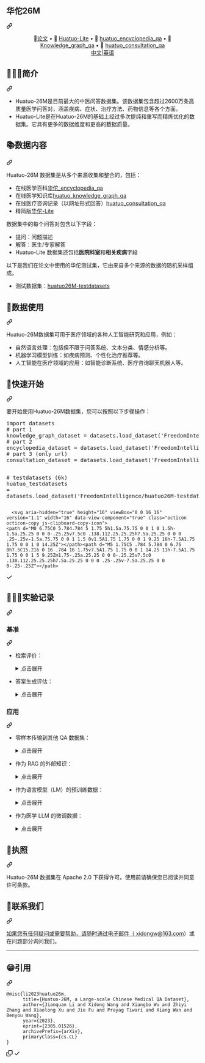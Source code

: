 <div class="Box-sc-g0xbh4-0 bJMeLZ js-snippet-clipboard-copy-unpositioned" data-hpc="true"><article class="markdown-body entry-content container-lg" itemprop="text"><div class="markdown-heading" dir="auto"><h1 tabindex="-1" class="heading-element" dir="auto"><font style="vertical-align: inherit;"><font style="vertical-align: inherit;">华佗26M</font></font></h1><a id="user-content-huatuo-26m" class="anchor" aria-label="永久链接：华佗-26M" href="#huatuo-26m"><svg class="octicon octicon-link" viewBox="0 0 16 16" version="1.1" width="16" height="16" aria-hidden="true"><path d="m7.775 3.275 1.25-1.25a3.5 3.5 0 1 1 4.95 4.95l-2.5 2.5a3.5 3.5 0 0 1-4.95 0 .751.751 0 0 1 .018-1.042.751.751 0 0 1 1.042-.018 1.998 1.998 0 0 0 2.83 0l2.5-2.5a2.002 2.002 0 0 0-2.83-2.83l-1.25 1.25a.751.751 0 0 1-1.042-.018.751.751 0 0 1-.018-1.042Zm-4.69 9.64a1.998 1.998 0 0 0 2.83 0l1.25-1.25a.751.751 0 0 1 1.042.018.751.751 0 0 1 .018 1.042l-1.25 1.25a3.5 3.5 0 1 1-4.95-4.95l2.5-2.5a3.5 3.5 0 0 1 4.95 0 .751.751 0 0 1-.018 1.042.751.751 0 0 1-1.042.018 1.998 1.998 0 0 0-2.83 0l-2.5 2.5a1.998 1.998 0 0 0 0 2.83Z"></path></svg></a></div>
<p align="center" dir="auto"><font style="vertical-align: inherit;"><font style="vertical-align: inherit;">
   📃</font></font><a href="https://arxiv.org/abs/2305.01526" rel="nofollow"><font style="vertical-align: inherit;"><font style="vertical-align: inherit;">论文</font></font></a><font style="vertical-align: inherit;"><font style="vertical-align: inherit;">  • 🤗 </font></font><a href="https://huggingface.co/datasets/FreedomIntelligence/Huatuo26M-Lite" rel="nofollow"><font style="vertical-align: inherit;"><font style="vertical-align: inherit;">Huatuo-Lite</font></font></a><font style="vertical-align: inherit;"><font style="vertical-align: inherit;"> • 🤗 </font></font><a href="https://huggingface.co/datasets/FreedomIntelligence/huatuo_encyclopedia_qa" rel="nofollow"><font style="vertical-align: inherit;"><font style="vertical-align: inherit;">huatuo_encyclopedia_qa</font></font></a><font style="vertical-align: inherit;"><font style="vertical-align: inherit;">   • 🤗 </font></font><a href="https://huggingface.co/datasets/FreedomIntelligence/huatuo_knowledge_graph_qa" rel="nofollow"><font style="vertical-align: inherit;"><font style="vertical-align: inherit;">Knowledge_graph_qa</font></font></a><font style="vertical-align: inherit;"><font style="vertical-align: inherit;">   • 🤗 </font></font><a href="https://huggingface.co/datasets/FreedomIntelligence/huatuo_consultation_qa" rel="nofollow"><font style="vertical-align: inherit;"><font style="vertical-align: inherit;">huatuo_consultation_qa</font></font></a>  
   <br>  <a href="/FreedomIntelligence/Huatuo-26M/blob/main/README_zh.md"><font style="vertical-align: inherit;"><font style="vertical-align: inherit;">   中文</font></font></a><font style="vertical-align: inherit;"><font style="vertical-align: inherit;">|</font></font><a href="/FreedomIntelligence/Huatuo-26M/blob/main/README.md"><font style="vertical-align: inherit;"><font style="vertical-align: inherit;">英语
</font></font></a></p>
<div class="markdown-heading" dir="auto"><h2 tabindex="-1" class="heading-element" dir="auto"><font style="vertical-align: inherit;"><font style="vertical-align: inherit;">👩🏻&zwj;⚕简介</font></font></h2><a id="user-content-introduction" class="anchor" aria-label="永久链接：👩🏻&zwj;⚕简介" href="#introduction"><svg class="octicon octicon-link" viewBox="0 0 16 16" version="1.1" width="16" height="16" aria-hidden="true"><path d="m7.775 3.275 1.25-1.25a3.5 3.5 0 1 1 4.95 4.95l-2.5 2.5a3.5 3.5 0 0 1-4.95 0 .751.751 0 0 1 .018-1.042.751.751 0 0 1 1.042-.018 1.998 1.998 0 0 0 2.83 0l2.5-2.5a2.002 2.002 0 0 0-2.83-2.83l-1.25 1.25a.751.751 0 0 1-1.042-.018.751.751 0 0 1-.018-1.042Zm-4.69 9.64a1.998 1.998 0 0 0 2.83 0l1.25-1.25a.751.751 0 0 1 1.042.018.751.751 0 0 1 .018 1.042l-1.25 1.25a3.5 3.5 0 1 1-4.95-4.95l2.5-2.5a3.5 3.5 0 0 1 4.95 0 .751.751 0 0 1-.018 1.042.751.751 0 0 1-1.042.018 1.998 1.998 0 0 0-2.83 0l-2.5 2.5a1.998 1.998 0 0 0 0 2.83Z"></path></svg></a></div>
<ul dir="auto">
<li><font style="vertical-align: inherit;"><font style="vertical-align: inherit;">Huatuo-26M是目前最大的中医问答数据集。该数据集包含超过2600万条高质量医学问答对，涵盖疾病、症状、治疗方法、药物信息等各个方面。</font></font></li>
<li><font style="vertical-align: inherit;"><font style="vertical-align: inherit;">Huatuo-Lite是在Huatuo-26M的基础上经过多次提纯和重写而精炼优化的数据集。它具有更多的数据维度和更高的数据质量。</font></font></li>
</ul>
<div class="markdown-heading" dir="auto"><h2 tabindex="-1" class="heading-element" dir="auto"><font style="vertical-align: inherit;"><font style="vertical-align: inherit;">📚数据内容</font></font></h2><a id="user-content-data-content" class="anchor" aria-label="永久链接：📚数据内容" href="#data-content"><svg class="octicon octicon-link" viewBox="0 0 16 16" version="1.1" width="16" height="16" aria-hidden="true"><path d="m7.775 3.275 1.25-1.25a3.5 3.5 0 1 1 4.95 4.95l-2.5 2.5a3.5 3.5 0 0 1-4.95 0 .751.751 0 0 1 .018-1.042.751.751 0 0 1 1.042-.018 1.998 1.998 0 0 0 2.83 0l2.5-2.5a2.002 2.002 0 0 0-2.83-2.83l-1.25 1.25a.751.751 0 0 1-1.042-.018.751.751 0 0 1-.018-1.042Zm-4.69 9.64a1.998 1.998 0 0 0 2.83 0l1.25-1.25a.751.751 0 0 1 1.042.018.751.751 0 0 1 .018 1.042l-1.25 1.25a3.5 3.5 0 1 1-4.95-4.95l2.5-2.5a3.5 3.5 0 0 1 4.95 0 .751.751 0 0 1-.018 1.042.751.751 0 0 1-1.042.018 1.998 1.998 0 0 0-2.83 0l-2.5 2.5a1.998 1.998 0 0 0 0 2.83Z"></path></svg></a></div>
<p dir="auto"><font style="vertical-align: inherit;"><font style="vertical-align: inherit;">Huatuo-26M 数据集是从多个来源收集和整合的，包括：</font></font></p>
<ul dir="auto">
<li><font style="vertical-align: inherit;"><font style="vertical-align: inherit;">在线医学百科</font></font><a href="https://huggingface.co/datasets/FreedomIntelligence/huatuo_encyclopedia_qa" rel="nofollow"><font style="vertical-align: inherit;"><font style="vertical-align: inherit;">华佗_encyclopedia_qa</font></font></a></li>
<li><font style="vertical-align: inherit;"><font style="vertical-align: inherit;">在线医学知识库</font></font><a href="https://huggingface.co/datasets/FreedomIntelligence/huatuo_knowledge_graph_qa" rel="nofollow"><font style="vertical-align: inherit;"><font style="vertical-align: inherit;">huatuo_knowledge_graph_qa</font></font></a></li>
<li><font style="vertical-align: inherit;"><font style="vertical-align: inherit;">在线医疗咨询记录（以网址形式回答）</font></font><a href="https://huggingface.co/datasets/FreedomIntelligence/huatuo_consultation_qa" rel="nofollow"><font style="vertical-align: inherit;"><font style="vertical-align: inherit;">huatuo_consultation_qa</font></font></a></li>
<li><font style="vertical-align: inherit;"><font style="vertical-align: inherit;">精简版</font></font><a href="https://huggingface.co/datasets/FreedomIntelligence/Huatuo26M-Lite" rel="nofollow"><font style="vertical-align: inherit;"><font style="vertical-align: inherit;">华佗-Lite</font></font></a></li>
</ul>
<p dir="auto"><font style="vertical-align: inherit;"><font style="vertical-align: inherit;">数据集中的每个问答对包含以下字段：</font></font></p>
<ul dir="auto">
<li><font style="vertical-align: inherit;"><font style="vertical-align: inherit;">提问：问题描述</font></font></li>
<li><font style="vertical-align: inherit;"><font style="vertical-align: inherit;">解答：医生/专家解答</font></font></li>
<li><font style="vertical-align: inherit;"><font style="vertical-align: inherit;">Huatuo-Lite 数据集还包括</font></font><strong><font style="vertical-align: inherit;"><font style="vertical-align: inherit;">医院科室</font></font></strong><font style="vertical-align: inherit;"><font style="vertical-align: inherit;">和</font></font><strong><font style="vertical-align: inherit;"><font style="vertical-align: inherit;">相关疾病</font></font></strong><font style="vertical-align: inherit;"><font style="vertical-align: inherit;">字段</font></font></li>
</ul>
<p dir="auto"><font style="vertical-align: inherit;"><font style="vertical-align: inherit;">以下是我们在论文中使用的华佗测试集，它由来自多个来源的数据的随机采样组成。</font></font></p>
<ul dir="auto">
<li><font style="vertical-align: inherit;"><font style="vertical-align: inherit;">测试数据集：</font></font><a href="https://huggingface.co/datasets/FreedomIntelligence/huatuo26M-testdatasets" rel="nofollow"><font style="vertical-align: inherit;"><font style="vertical-align: inherit;">huatuo26M-testdatasets</font></font></a></li>
</ul>
<div class="markdown-heading" dir="auto"><h2 tabindex="-1" class="heading-element" dir="auto"><font style="vertical-align: inherit;"><font style="vertical-align: inherit;">🤖数据使用</font></font></h2><a id="user-content-data-usage" class="anchor" aria-label="永久链接：🤖数据使用" href="#data-usage"><svg class="octicon octicon-link" viewBox="0 0 16 16" version="1.1" width="16" height="16" aria-hidden="true"><path d="m7.775 3.275 1.25-1.25a3.5 3.5 0 1 1 4.95 4.95l-2.5 2.5a3.5 3.5 0 0 1-4.95 0 .751.751 0 0 1 .018-1.042.751.751 0 0 1 1.042-.018 1.998 1.998 0 0 0 2.83 0l2.5-2.5a2.002 2.002 0 0 0-2.83-2.83l-1.25 1.25a.751.751 0 0 1-1.042-.018.751.751 0 0 1-.018-1.042Zm-4.69 9.64a1.998 1.998 0 0 0 2.83 0l1.25-1.25a.751.751 0 0 1 1.042.018.751.751 0 0 1 .018 1.042l-1.25 1.25a3.5 3.5 0 1 1-4.95-4.95l2.5-2.5a3.5 3.5 0 0 1 4.95 0 .751.751 0 0 1-.018 1.042.751.751 0 0 1-1.042.018 1.998 1.998 0 0 0-2.83 0l-2.5 2.5a1.998 1.998 0 0 0 0 2.83Z"></path></svg></a></div>
<p dir="auto"><font style="vertical-align: inherit;"><font style="vertical-align: inherit;">Huatuo-26M数据集可用于医疗领域的各种人工智能研究和应用，例如：</font></font></p>
<ul dir="auto">
<li><font style="vertical-align: inherit;"><font style="vertical-align: inherit;">自然语言处理：包括但不限于问答系统、文本分类、情感分析等。</font></font></li>
<li><font style="vertical-align: inherit;"><font style="vertical-align: inherit;">机器学习模型训练：如疾病预测、个性化治疗推荐等。</font></font></li>
<li><font style="vertical-align: inherit;"><font style="vertical-align: inherit;">人工智能在医疗领域的应用：如智能诊断系统、医疗咨询聊天机器人等。</font></font></li>
</ul>
<div class="markdown-heading" dir="auto"><h2 tabindex="-1" class="heading-element" dir="auto"><font style="vertical-align: inherit;"><font style="vertical-align: inherit;">🚀快速开始</font></font></h2><a id="user-content-quick-start" class="anchor" aria-label="永久链接：🚀快速入门" href="#quick-start"><svg class="octicon octicon-link" viewBox="0 0 16 16" version="1.1" width="16" height="16" aria-hidden="true"><path d="m7.775 3.275 1.25-1.25a3.5 3.5 0 1 1 4.95 4.95l-2.5 2.5a3.5 3.5 0 0 1-4.95 0 .751.751 0 0 1 .018-1.042.751.751 0 0 1 1.042-.018 1.998 1.998 0 0 0 2.83 0l2.5-2.5a2.002 2.002 0 0 0-2.83-2.83l-1.25 1.25a.751.751 0 0 1-1.042-.018.751.751 0 0 1-.018-1.042Zm-4.69 9.64a1.998 1.998 0 0 0 2.83 0l1.25-1.25a.751.751 0 0 1 1.042.018.751.751 0 0 1 .018 1.042l-1.25 1.25a3.5 3.5 0 1 1-4.95-4.95l2.5-2.5a3.5 3.5 0 0 1 4.95 0 .751.751 0 0 1-.018 1.042.751.751 0 0 1-1.042.018 1.998 1.998 0 0 0-2.83 0l-2.5 2.5a1.998 1.998 0 0 0 0 2.83Z"></path></svg></a></div>
<p dir="auto"><font style="vertical-align: inherit;"><font style="vertical-align: inherit;">要开始使用Huatuo-26M数据集，您可以按照以下步骤操作：</font></font></p>
<div class="highlight highlight-source-python notranslate position-relative overflow-auto" dir="auto"><pre><span class="pl-k">import</span> <span class="pl-s1">datasets</span>
<span class="pl-c"># part 1</span>
<span class="pl-s1">knowledge_graph_dataset</span> <span class="pl-c1">=</span> <span class="pl-s1">datasets</span>.<span class="pl-en">load_dataset</span>(<span class="pl-s">'FreedomIntelligence/huatuo_knowledge_graph_qa'</span>)
<span class="pl-c"># part 2</span>
<span class="pl-s1">encyclopedia_dataset</span> <span class="pl-c1">=</span> <span class="pl-s1">datasets</span>.<span class="pl-en">load_dataset</span>(<span class="pl-s">'FreedomIntelligence/huatuo_encyclopedia_qa'</span>)
<span class="pl-c"># part 3 (only url)</span>
<span class="pl-s1">consultation_dataset</span> <span class="pl-c1">=</span> <span class="pl-s1">datasets</span>.<span class="pl-en">load_dataset</span>(<span class="pl-s">'FreedomIntelligence/huatuo_consultation_qa'</span>)

<span class="pl-c"># testdatasets (6k)</span>
<span class="pl-s1">huatuo_testdatasets</span> <span class="pl-c1">=</span> <span class="pl-s1">datasets</span>.<span class="pl-en">load_dataset</span>(<span class="pl-s">'FreedomIntelligence/huatuo26M-testdatasets'</span>)</pre><div class="zeroclipboard-container">
    
      <svg aria-hidden="true" height="16" viewBox="0 0 16 16" version="1.1" width="16" data-view-component="true" class="octicon octicon-copy js-clipboard-copy-icon">
    <path d="M0 6.75C0 5.784.784 5 1.75 5h1.5a.75.75 0 0 1 0 1.5h-1.5a.25.25 0 0 0-.25.25v7.5c0 .138.112.25.25.25h7.5a.25.25 0 0 0 .25-.25v-1.5a.75.75 0 0 1 1.5 0v1.5A1.75 1.75 0 0 1 9.25 16h-7.5A1.75 1.75 0 0 1 0 14.25Z"></path><path d="M5 1.75C5 .784 5.784 0 6.75 0h7.5C15.216 0 16 .784 16 1.75v7.5A1.75 1.75 0 0 1 14.25 11h-7.5A1.75 1.75 0 0 1 5 9.25Zm1.75-.25a.25.25 0 0 0-.25.25v7.5c0 .138.112.25.25.25h7.5a.25.25 0 0 0 .25-.25v-7.5a.25.25 0 0 0-.25-.25Z"></path>
</svg>
      <svg aria-hidden="true" height="16" viewBox="0 0 16 16" version="1.1" width="16" data-view-component="true" class="octicon octicon-check js-clipboard-check-icon color-fg-success d-none">
    <path d="M13.78 4.22a.75.75 0 0 1 0 1.06l-7.25 7.25a.75.75 0 0 1-1.06 0L2.22 9.28a.751.751 0 0 1 .018-1.042.751.751 0 0 1 1.042-.018L6 10.94l6.72-6.72a.75.75 0 0 1 1.06 0Z"></path>
</svg>
    </clipboard-copy>
  </div></div>
<div class="markdown-heading" dir="auto"><h2 tabindex="-1" class="heading-element" dir="auto"><font style="vertical-align: inherit;"><font style="vertical-align: inherit;">👩🏻&zwj;🔬实验记录</font></font></h2><a id="user-content-experiment-record" class="anchor" aria-label="永久链接：👩🏻&zwj;🔬实验记录" href="#experiment-record"><svg class="octicon octicon-link" viewBox="0 0 16 16" version="1.1" width="16" height="16" aria-hidden="true"><path d="m7.775 3.275 1.25-1.25a3.5 3.5 0 1 1 4.95 4.95l-2.5 2.5a3.5 3.5 0 0 1-4.95 0 .751.751 0 0 1 .018-1.042.751.751 0 0 1 1.042-.018 1.998 1.998 0 0 0 2.83 0l2.5-2.5a2.002 2.002 0 0 0-2.83-2.83l-1.25 1.25a.751.751 0 0 1-1.042-.018.751.751 0 0 1-.018-1.042Zm-4.69 9.64a1.998 1.998 0 0 0 2.83 0l1.25-1.25a.751.751 0 0 1 1.042.018.751.751 0 0 1 .018 1.042l-1.25 1.25a3.5 3.5 0 1 1-4.95-4.95l2.5-2.5a3.5 3.5 0 0 1 4.95 0 .751.751 0 0 1-.018 1.042.751.751 0 0 1-1.042.018 1.998 1.998 0 0 0-2.83 0l-2.5 2.5a1.998 1.998 0 0 0 0 2.83Z"></path></svg></a></div>
<div class="markdown-heading" dir="auto"><h3 tabindex="-1" class="heading-element" dir="auto"><font style="vertical-align: inherit;"><font style="vertical-align: inherit;">基准</font></font></h3><a id="user-content-benchmark" class="anchor" aria-label="永久链接：基准" href="#benchmark"><svg class="octicon octicon-link" viewBox="0 0 16 16" version="1.1" width="16" height="16" aria-hidden="true"><path d="m7.775 3.275 1.25-1.25a3.5 3.5 0 1 1 4.95 4.95l-2.5 2.5a3.5 3.5 0 0 1-4.95 0 .751.751 0 0 1 .018-1.042.751.751 0 0 1 1.042-.018 1.998 1.998 0 0 0 2.83 0l2.5-2.5a2.002 2.002 0 0 0-2.83-2.83l-1.25 1.25a.751.751 0 0 1-1.042-.018.751.751 0 0 1-.018-1.042Zm-4.69 9.64a1.998 1.998 0 0 0 2.83 0l1.25-1.25a.751.751 0 0 1 1.042.018.751.751 0 0 1 .018 1.042l-1.25 1.25a3.5 3.5 0 1 1-4.95-4.95l2.5-2.5a3.5 3.5 0 0 1 4.95 0 .751.751 0 0 1-.018 1.042.751.751 0 0 1-1.042.018 1.998 1.998 0 0 0-2.83 0l-2.5 2.5a1.998 1.998 0 0 0 0 2.83Z"></path></svg></a></div>
<ul dir="auto">
<li>
<p dir="auto"><font style="vertical-align: inherit;"><font style="vertical-align: inherit;">检索评价：</font></font></p>
<details><summary><font style="vertical-align: inherit;"><font style="vertical-align: inherit;">点击展开</font></font></summary>
<a target="_blank" rel="noopener noreferrer" href="/FreedomIntelligence/Huatuo-26M/blob/main/img/retrieve.png"><img src="/FreedomIntelligence/Huatuo-26M/raw/main/img/retrieve.png" alt="取回" style="max-width: 100%;"></a>
</details>
</li>
<li>
<p dir="auto"><font style="vertical-align: inherit;"><font style="vertical-align: inherit;">答案生成评估：</font></font></p>
<details><summary><font style="vertical-align: inherit;"><font style="vertical-align: inherit;">点击展开</font></font></summary>
<a target="_blank" rel="noopener noreferrer" href="/FreedomIntelligence/Huatuo-26M/blob/main/img/NLG.png"><img src="/FreedomIntelligence/Huatuo-26M/raw/main/img/NLG.png" alt="取回" style="max-width: 100%;"></a>
</details>
</li>
</ul>
<div class="markdown-heading" dir="auto"><h3 tabindex="-1" class="heading-element" dir="auto"><font style="vertical-align: inherit;"><font style="vertical-align: inherit;">应用</font></font></h3><a id="user-content-application" class="anchor" aria-label="永久链接：申请" href="#application"><svg class="octicon octicon-link" viewBox="0 0 16 16" version="1.1" width="16" height="16" aria-hidden="true"><path d="m7.775 3.275 1.25-1.25a3.5 3.5 0 1 1 4.95 4.95l-2.5 2.5a3.5 3.5 0 0 1-4.95 0 .751.751 0 0 1 .018-1.042.751.751 0 0 1 1.042-.018 1.998 1.998 0 0 0 2.83 0l2.5-2.5a2.002 2.002 0 0 0-2.83-2.83l-1.25 1.25a.751.751 0 0 1-1.042-.018.751.751 0 0 1-.018-1.042Zm-4.69 9.64a1.998 1.998 0 0 0 2.83 0l1.25-1.25a.751.751 0 0 1 1.042.018.751.751 0 0 1 .018 1.042l-1.25 1.25a3.5 3.5 0 1 1-4.95-4.95l2.5-2.5a3.5 3.5 0 0 1 4.95 0 .751.751 0 0 1-.018 1.042.751.751 0 0 1-1.042.018 1.998 1.998 0 0 0-2.83 0l-2.5 2.5a1.998 1.998 0 0 0 0 2.83Z"></path></svg></a></div>
<ul dir="auto">
<li>
<p dir="auto"><font style="vertical-align: inherit;"><font style="vertical-align: inherit;">零样本传输到其他 QA 数据集：</font></font></p>
<details><summary><font style="vertical-align: inherit;"><font style="vertical-align: inherit;">点击展开</font></font></summary>
<a target="_blank" rel="noopener noreferrer" href="/FreedomIntelligence/Huatuo-26M/blob/main/img/zero-shot.png"><img src="/FreedomIntelligence/Huatuo-26M/raw/main/img/zero-shot.png" alt="取回" style="max-width: 100%;"></a>
</details>
</li>
<li>
<p dir="auto"><font style="vertical-align: inherit;"><font style="vertical-align: inherit;">作为 RAG 的外部知识：</font></font></p>
<details><summary><font style="vertical-align: inherit;"><font style="vertical-align: inherit;">点击展开</font></font></summary>
<a target="_blank" rel="noopener noreferrer" href="/FreedomIntelligence/Huatuo-26M/blob/main/img/rag.png"><img src="/FreedomIntelligence/Huatuo-26M/raw/main/img/rag.png" alt="取回" style="max-width: 100%;"></a>
</details>
</li>
<li>
<p dir="auto"><font style="vertical-align: inherit;"><font style="vertical-align: inherit;">作为语言模型（LM）的预训练数据：</font></font></p>
<details><summary><font style="vertical-align: inherit;"><font style="vertical-align: inherit;">点击展开</font></font></summary>
<a target="_blank" rel="noopener noreferrer" href="/FreedomIntelligence/Huatuo-26M/blob/main/img/cblue.png"><img src="/FreedomIntelligence/Huatuo-26M/raw/main/img/cblue.png" alt="取回" style="max-width: 100%;"></a>
</details>
</li>
<li>
<p dir="auto"><font style="vertical-align: inherit;"><font style="vertical-align: inherit;">作为医学 LLM 的微调数据：</font></font></p>
<details><summary><font style="vertical-align: inherit;"><font style="vertical-align: inherit;">点击展开</font></font></summary>
<a target="_blank" rel="noopener noreferrer" href="/FreedomIntelligence/Huatuo-26M/blob/main/img/sft.png"><img src="/FreedomIntelligence/Huatuo-26M/raw/main/img/sft.png" alt="" style="max-width: 100%;"></a>
</details>
</li>
</ul>
<div class="markdown-heading" dir="auto"><h2 tabindex="-1" class="heading-element" dir="auto"><font style="vertical-align: inherit;"><font style="vertical-align: inherit;">🚁执照</font></font></h2><a id="user-content-license" class="anchor" aria-label="永久链接：🚁许可证" href="#license"><svg class="octicon octicon-link" viewBox="0 0 16 16" version="1.1" width="16" height="16" aria-hidden="true"><path d="m7.775 3.275 1.25-1.25a3.5 3.5 0 1 1 4.95 4.95l-2.5 2.5a3.5 3.5 0 0 1-4.95 0 .751.751 0 0 1 .018-1.042.751.751 0 0 1 1.042-.018 1.998 1.998 0 0 0 2.83 0l2.5-2.5a2.002 2.002 0 0 0-2.83-2.83l-1.25 1.25a.751.751 0 0 1-1.042-.018.751.751 0 0 1-.018-1.042Zm-4.69 9.64a1.998 1.998 0 0 0 2.83 0l1.25-1.25a.751.751 0 0 1 1.042.018.751.751 0 0 1 .018 1.042l-1.25 1.25a3.5 3.5 0 1 1-4.95-4.95l2.5-2.5a3.5 3.5 0 0 1 4.95 0 .751.751 0 0 1-.018 1.042.751.751 0 0 1-1.042.018 1.998 1.998 0 0 0-2.83 0l-2.5 2.5a1.998 1.998 0 0 0 0 2.83Z"></path></svg></a></div>
<p dir="auto"><font style="vertical-align: inherit;"><font style="vertical-align: inherit;">Huatuo-26M 数据集在 Apache 2.0 下获得许可。使用前请确保您已阅读并同意许可条款。</font></font></p>
<div class="markdown-heading" dir="auto"><h2 tabindex="-1" class="heading-element" dir="auto"><font style="vertical-align: inherit;"><font style="vertical-align: inherit;">📱联系我们</font></font></h2><a id="user-content-contact-us" class="anchor" aria-label="永久链接：📱联系我们" href="#contact-us"><svg class="octicon octicon-link" viewBox="0 0 16 16" version="1.1" width="16" height="16" aria-hidden="true"><path d="m7.775 3.275 1.25-1.25a3.5 3.5 0 1 1 4.95 4.95l-2.5 2.5a3.5 3.5 0 0 1-4.95 0 .751.751 0 0 1 .018-1.042.751.751 0 0 1 1.042-.018 1.998 1.998 0 0 0 2.83 0l2.5-2.5a2.002 2.002 0 0 0-2.83-2.83l-1.25 1.25a.751.751 0 0 1-1.042-.018.751.751 0 0 1-.018-1.042Zm-4.69 9.64a1.998 1.998 0 0 0 2.83 0l1.25-1.25a.751.751 0 0 1 1.042.018.751.751 0 0 1 .018 1.042l-1.25 1.25a3.5 3.5 0 1 1-4.95-4.95l2.5-2.5a3.5 3.5 0 0 1 4.95 0 .751.751 0 0 1-.018 1.042.751.751 0 0 1-1.042.018 1.998 1.998 0 0 0-2.83 0l-2.5 2.5a1.998 1.998 0 0 0 0 2.83Z"></path></svg></a></div>
<p dir="auto"><font style="vertical-align: inherit;"></font><a href="mailto:xidongw@163.com"><font style="vertical-align: inherit;"><font style="vertical-align: inherit;">如果您有任何疑问或需要帮助，请随时通过电子邮件（ xidongw@163.com</font></font></a><font style="vertical-align: inherit;"><font style="vertical-align: inherit;">）或在问题部分</font><font style="vertical-align: inherit;">询问我们。</font></font></p>
<hr>
<div class="markdown-heading" dir="auto"><h2 tabindex="-1" class="heading-element" dir="auto"><font style="vertical-align: inherit;"><font style="vertical-align: inherit;">😁引用</font></font></h2><a id="user-content-citation" class="anchor" aria-label="永久链接：😁引用" href="#citation"><svg class="octicon octicon-link" viewBox="0 0 16 16" version="1.1" width="16" height="16" aria-hidden="true"><path d="m7.775 3.275 1.25-1.25a3.5 3.5 0 1 1 4.95 4.95l-2.5 2.5a3.5 3.5 0 0 1-4.95 0 .751.751 0 0 1 .018-1.042.751.751 0 0 1 1.042-.018 1.998 1.998 0 0 0 2.83 0l2.5-2.5a2.002 2.002 0 0 0-2.83-2.83l-1.25 1.25a.751.751 0 0 1-1.042-.018.751.751 0 0 1-.018-1.042Zm-4.69 9.64a1.998 1.998 0 0 0 2.83 0l1.25-1.25a.751.751 0 0 1 1.042.018.751.751 0 0 1 .018 1.042l-1.25 1.25a3.5 3.5 0 1 1-4.95-4.95l2.5-2.5a3.5 3.5 0 0 1 4.95 0 .751.751 0 0 1-.018 1.042.751.751 0 0 1-1.042.018 1.998 1.998 0 0 0-2.83 0l-2.5 2.5a1.998 1.998 0 0 0 0 2.83Z"></path></svg></a></div>
<div class="snippet-clipboard-content notranslate position-relative overflow-auto"><pre class="notranslate"><code>@misc{li2023huatuo26m,
      title={Huatuo-26M, a Large-scale Chinese Medical QA Dataset}, 
      author={Jianquan Li and Xidong Wang and Xiangbo Wu and Zhiyi Zhang and Xiaolong Xu and Jie Fu and Prayag Tiwari and Xiang Wan and Benyou Wang},
      year={2023},
      eprint={2305.01526},
      archivePrefix={arXiv},
      primaryClass={cs.CL}
}
</code></pre><div class="zeroclipboard-container">
    <clipboard-copy aria-label="Copy" class="ClipboardButton btn btn-invisible js-clipboard-copy m-2 p-0 tooltipped-no-delay d-flex flex-justify-center flex-items-center" data-copy-feedback="Copied!" data-tooltip-direction="w" value="@misc{li2023huatuo26m,
      title={Huatuo-26M, a Large-scale Chinese Medical QA Dataset}, 
      author={Jianquan Li and Xidong Wang and Xiangbo Wu and Zhiyi Zhang and Xiaolong Xu and Jie Fu and Prayag Tiwari and Xiang Wan and Benyou Wang},
      year={2023},
      eprint={2305.01526},
      archivePrefix={arXiv},
      primaryClass={cs.CL}
}" tabindex="0" role="button">
      <svg aria-hidden="true" height="16" viewBox="0 0 16 16" version="1.1" width="16" data-view-component="true" class="octicon octicon-copy js-clipboard-copy-icon">
    <path d="M0 6.75C0 5.784.784 5 1.75 5h1.5a.75.75 0 0 1 0 1.5h-1.5a.25.25 0 0 0-.25.25v7.5c0 .138.112.25.25.25h7.5a.25.25 0 0 0 .25-.25v-1.5a.75.75 0 0 1 1.5 0v1.5A1.75 1.75 0 0 1 9.25 16h-7.5A1.75 1.75 0 0 1 0 14.25Z"></path><path d="M5 1.75C5 .784 5.784 0 6.75 0h7.5C15.216 0 16 .784 16 1.75v7.5A1.75 1.75 0 0 1 14.25 11h-7.5A1.75 1.75 0 0 1 5 9.25Zm1.75-.25a.25.25 0 0 0-.25.25v7.5c0 .138.112.25.25.25h7.5a.25.25 0 0 0 .25-.25v-7.5a.25.25 0 0 0-.25-.25Z"></path>
</svg>
      <svg aria-hidden="true" height="16" viewBox="0 0 16 16" version="1.1" width="16" data-view-component="true" class="octicon octicon-check js-clipboard-check-icon color-fg-success d-none">
    <path d="M13.78 4.22a.75.75 0 0 1 0 1.06l-7.25 7.25a.75.75 0 0 1-1.06 0L2.22 9.28a.751.751 0 0 1 .018-1.042.751.751 0 0 1 1.042-.018L6 10.94l6.72-6.72a.75.75 0 0 1 1.06 0Z"></path>
</svg>
    </clipboard-copy>
  </div></div>
</article></div>
